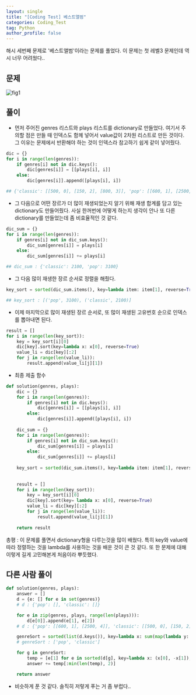 ```yaml
---
layout: single
title: "[Coding Test] 베스트앨범"
categories: Coding_Test
tag: Python
author_profile: false
---
```


해시 세번째 문제로 '베스트앨범'이라는 문제를 풀었다. 이 문제는 첫 레벨3 문제인데 역시 너무 어려웠다..

## 문제
![fig1]({{site.url}}/images/2023-03-04-ct3/베스트앨범_문제설명.png)

## 풀이
* 먼저 주어진 genres 리스트와 plays 리스트를 dictionary로 만들었다. 여기서 주의할 점은 만들 때 인덱스도 함께 넣어서 value값이 2차원 리스트로 만든 것이다. 그 이유는 문제에서 반환해야 하는 것이 인덱스라 참고하기 쉽게 같이 넣어줬다.  

```python
dic = {}
for i in range(len(genres)):
    if genres[i] not in dic.keys():
        dic[genres[i]] = [[plays[i], i]]
    else:
        dic[genres[i]].append([plays[i], i])

## {'classic': [[500, 0], [150, 2], [800, 3]], 'pop': [[600, 1], [2500, 4]]}
```

* 그 다음으로 어떤 장르가 더 많이 재생되었는지 알기 위해 재생 합계를 담고 있는 dictionary도 만들어줬다. 사실 한꺼번에 어떻게 하는지 생각이 안나 또 다른 dictionary를 만들었는데 좀 비효율적인 것 같다.

```python
dic_sum = {}
for i in range(len(genres)):
    if genres[i] not in dic_sum.keys():
        dic_sum[genres[i]] = plays[i]
    else:
        dic_sum[genres[i]] += plays[i]

## dic_sum : {'classic': 2100, 'pop': 3100}
```

* 그 다음 많이 재생한 장르 순서로 정렬을 해줬다.

```python
key_sort = sorted(dic_sum.items(), key=lambda item: item[1], reverse=True)

## key_sort : [('pop', 3100), ('classic', 2100)]
```

* 이제 마지막으로 많이 재생된 장르 순서로, 또 많이 재생된 고유번호 순으로 인덱스를 뽑아내면 된다.

```python
result = []
for i in range(len(key_sort)):
    key = key_sort[i][0]
    dic[key].sort(key=lambda x: x[0], reverse=True)
    value_li = dic[key][:2]
    for j in range(len(value_li)):
        result.append(value_li[j][1])
```
* 최종 제출 함수

```python
def solution(genres, plays):
    dic = {}
    for i in range(len(genres)):
        if genres[i] not in dic.keys():
            dic[genres[i]] = [[plays[i], i]]
        else:
            dic[genres[i]].append([plays[i], i])
            
    dic_sum = {}
    for i in range(len(genres)):
        if genres[i] not in dic_sum.keys():
            dic_sum[genres[i]] = plays[i]
        else:
            dic_sum[genres[i]] += plays[i]
            
    key_sort = sorted(dic_sum.items(), key=lambda item: item[1], reverse=True)
    
    
    result = []
    for i in range(len(key_sort)):
        key = key_sort[i][0]
        dic[key].sort(key= lambda x: x[0], reverse=True)
        value_li = dic[key][:2]
        for j in range(len(value_li)):
            result.append(value_li[j][1])
            
    return result
```

총평 : 이 문제를 풀면서 dictionary형을 다루는것을 많이 배웠다. 특히 key와 value에 따라 정렬하는 것을 lambda를 사용하는 것을 배운 것이 큰 것 같다. 또 한 문제에 대해 이렇게 길게 고민해본게 처음이라 뿌듯했다.

## 다른 사람 풀이

```python
def solution(genres, plays):
    answer = []
    d = {e: [] for e in set(genres)} 
    # d : {'pop': [], 'classic': []}

    for e in zip(genres, plays, range(len(plays))):
        d[e[0]].append(e[1], e[2])
    # d : {'pop': [[600, 1], [2500, 4]], 'classic': [[500, 0], [150, 2], [800, 3]]}

    genreSort = sorted(list(d.keys()), key=lambda x: sum(map(lambda y: y[0], d[x])), reverse=True)
    # genreSort : ['pop', 'classic']

    for g in genreSort:
        temp = [e[1] for e in sorted(d[g], key=lambda x: (x[0], -x[1]), reverse=True)]
        answer += temp[:min(len(temp), 2)]

    return answer
```
* 비슷하게 푼 것 같다. 솔직히 저렇게 푸는 거 좀 부럽다..